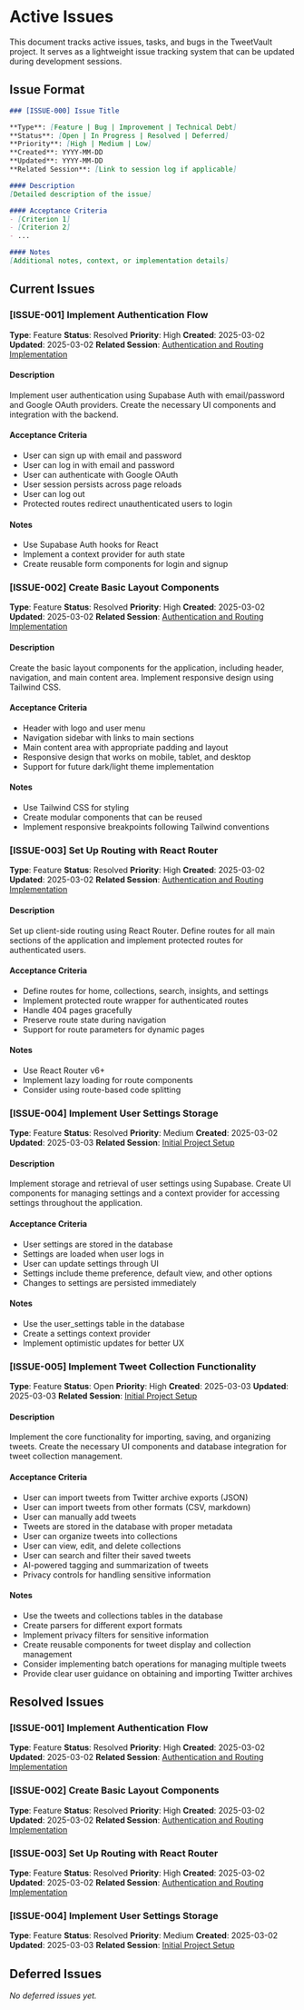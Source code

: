 # Active Issues

This document tracks active issues, tasks, and bugs in the TweetVault project. It serves as a lightweight issue tracking system that can be updated during development sessions.

## Issue Format

```markdown
### [ISSUE-000] Issue Title

**Type**: [Feature | Bug | Improvement | Technical Debt]
**Status**: [Open | In Progress | Resolved | Deferred]
**Priority**: [High | Medium | Low]
**Created**: YYYY-MM-DD
**Updated**: YYYY-MM-DD
**Related Session**: [Link to session log if applicable]

#### Description
[Detailed description of the issue]

#### Acceptance Criteria
- [Criterion 1]
- [Criterion 2]
- ...

#### Notes
[Additional notes, context, or implementation details]
```

## Current Issues

### [ISSUE-001] Implement Authentication Flow

**Type**: Feature
**Status**: Resolved
**Priority**: High
**Created**: 2025-03-02
**Updated**: 2025-03-02
**Related Session**: [Authentication and Routing Implementation](./sessions/2025-03-02-authentication-and-routing.md)

#### Description
Implement user authentication using Supabase Auth with email/password and Google OAuth providers. Create the necessary UI components and integration with the backend.

#### Acceptance Criteria
- User can sign up with email and password
- User can log in with email and password
- User can authenticate with Google OAuth
- User session persists across page reloads
- User can log out
- Protected routes redirect unauthenticated users to login

#### Notes
- Use Supabase Auth hooks for React
- Implement a context provider for auth state
- Create reusable form components for login and signup

### [ISSUE-002] Create Basic Layout Components

**Type**: Feature
**Status**: Resolved
**Priority**: High
**Created**: 2025-03-02
**Updated**: 2025-03-02
**Related Session**: [Authentication and Routing Implementation](./sessions/2025-03-02-authentication-and-routing.md)

#### Description
Create the basic layout components for the application, including header, navigation, and main content area. Implement responsive design using Tailwind CSS.

#### Acceptance Criteria
- Header with logo and user menu
- Navigation sidebar with links to main sections
- Main content area with appropriate padding and layout
- Responsive design that works on mobile, tablet, and desktop
- Support for future dark/light theme implementation

#### Notes
- Use Tailwind CSS for styling
- Create modular components that can be reused
- Implement responsive breakpoints following Tailwind conventions

### [ISSUE-003] Set Up Routing with React Router

**Type**: Feature
**Status**: Resolved
**Priority**: High
**Created**: 2025-03-02
**Updated**: 2025-03-02
**Related Session**: [Authentication and Routing Implementation](./sessions/2025-03-02-authentication-and-routing.md)

#### Description
Set up client-side routing using React Router. Define routes for all main sections of the application and implement protected routes for authenticated users.

#### Acceptance Criteria
- Define routes for home, collections, search, insights, and settings
- Implement protected route wrapper for authenticated routes
- Handle 404 pages gracefully
- Preserve route state during navigation
- Support for route parameters for dynamic pages

#### Notes
- Use React Router v6+
- Implement lazy loading for route components
- Consider using route-based code splitting

### [ISSUE-004] Implement User Settings Storage

**Type**: Feature
**Status**: Resolved
**Priority**: Medium
**Created**: 2025-03-02
**Updated**: 2025-03-03
**Related Session**: [Initial Project Setup](./sessions/2025-03-02-initial-project-setup.md)

#### Description
Implement storage and retrieval of user settings using Supabase. Create UI components for managing settings and a context provider for accessing settings throughout the application.

#### Acceptance Criteria
- User settings are stored in the database
- Settings are loaded when user logs in
- User can update settings through UI
- Settings include theme preference, default view, and other options
- Changes to settings are persisted immediately

#### Notes
- Use the user_settings table in the database
- Create a settings context provider
- Implement optimistic updates for better UX

### [ISSUE-005] Implement Tweet Collection Functionality

**Type**: Feature
**Status**: Open
**Priority**: High
**Created**: 2025-03-03
**Updated**: 2025-03-03
**Related Session**: [Initial Project Setup](./sessions/2025-03-02-initial-project-setup.md)

#### Description
Implement the core functionality for importing, saving, and organizing tweets. Create the necessary UI components and database integration for tweet collection management.

#### Acceptance Criteria
- User can import tweets from Twitter archive exports (JSON)
- User can import tweets from other formats (CSV, markdown)
- User can manually add tweets
- Tweets are stored in the database with proper metadata
- User can organize tweets into collections
- User can view, edit, and delete collections
- User can search and filter their saved tweets
- AI-powered tagging and summarization of tweets
- Privacy controls for handling sensitive information

#### Notes
- Use the tweets and collections tables in the database
- Create parsers for different export formats
- Implement privacy filters for sensitive information
- Create reusable components for tweet display and collection management
- Consider implementing batch operations for managing multiple tweets
- Provide clear user guidance on obtaining and importing Twitter archives

## Resolved Issues

### [ISSUE-001] Implement Authentication Flow

**Type**: Feature
**Status**: Resolved
**Priority**: High
**Created**: 2025-03-02
**Updated**: 2025-03-02
**Related Session**: [Authentication and Routing Implementation](./sessions/2025-03-02-authentication-and-routing.md)

### [ISSUE-002] Create Basic Layout Components

**Type**: Feature
**Status**: Resolved
**Priority**: High
**Created**: 2025-03-02
**Updated**: 2025-03-02
**Related Session**: [Authentication and Routing Implementation](./sessions/2025-03-02-authentication-and-routing.md)

### [ISSUE-003] Set Up Routing with React Router

**Type**: Feature
**Status**: Resolved
**Priority**: High
**Created**: 2025-03-02
**Updated**: 2025-03-02
**Related Session**: [Authentication and Routing Implementation](./sessions/2025-03-02-authentication-and-routing.md)

### [ISSUE-004] Implement User Settings Storage

**Type**: Feature
**Status**: Resolved
**Priority**: Medium
**Created**: 2025-03-02
**Updated**: 2025-03-03
**Related Session**: [Initial Project Setup](./sessions/2025-03-02-initial-project-setup.md)

## Deferred Issues

*No deferred issues yet.*